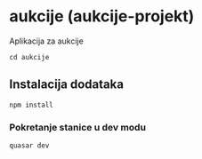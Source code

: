 # aukcije (aukcije-projekt)

Aplikacija za aukcije
```
cd aukcije
```

## Instalacija dodataka

```
npm install
```

### Pokretanje stanice u dev modu

```
quasar dev
```
